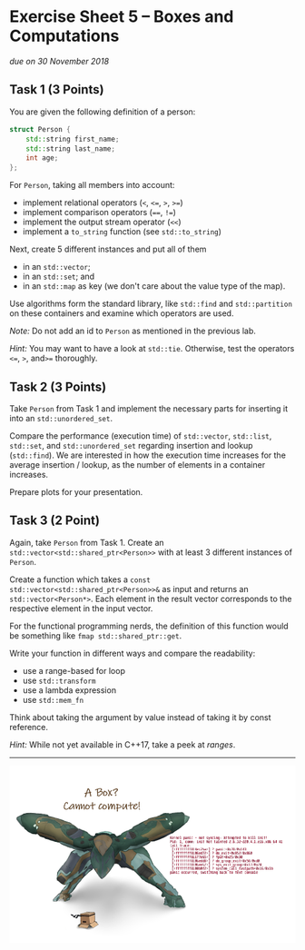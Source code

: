 # Exercise Sheet 5 – Boxes and Computations

*due on 30 November 2018*

## Task 1 (3 Points)

You are given the following definition of a person:

```cpp
struct Person {
    std::string first_name;
    std::string last_name;
    int age;
};
```

For `Person`, taking all members into account:

- implement relational operators (`<`, `<=`, `>`, `>=`)
- implement comparison operators (`==`, `!=`)
- implement the output stream operator (`<<`)
- implement a `to_string` function (see `std::to_string`)

Next, create 5 different instances and put all of them
- in an `std::vector`;
- in an `std::set`; and
- in an `std::map` as key (we don't care about the value type of the map).

Use algorithms form the standard library, like `std::find` and `std::partition` on these containers and examine which operators are used.

*Note:* Do not add an id to `Person` as mentioned in the previous lab.

*Hint:* You may want to have a look at `std::tie`.
Otherwise, test the operators `<=`, `>`, and`>=` thoroughly.

## Task 2 (3 Points)

Take `Person` from Task 1 and implement the necessary parts for inserting it into an `std::unordered_set`.

Compare the performance (execution time) of `std::vector`, `std::list`, `std::set`, and `std::unordered_set` regarding insertion and lookup (`std::find`).
We are interested in how the execution time increases for the average insertion / lookup, as the number of elements in a container increases.

Prepare plots for your presentation.

## Task 3 (2 Point)

Again, take `Person` from Task 1.
Create an `std::vector<std::shared_ptr<Person>>` with at least 3 different instances of `Person`.

Create a function which takes a `const std::vector<std::shared_ptr<Person>>&` as input and returns an `std::vector<Person*>`.
Each element in the result vector corresponds to the respective element in the input vector.

For the functional programming nerds, the definition of this function would be something like `fmap std::shared_ptr::get`.

Write your function in different ways and compare the readability:

- use a range-based for loop
- use `std::transform`
- use a lambda expression
- use `std::mem_fn`

Think about taking the argument by value instead of taking it by const reference.

*Hint:* While not yet available in C++17, take a peek at *ranges*.

- - - - - - - - - - - - - - - - - - - - - - - - - - - - - - - - - - - - - - - -

![Boxes and Computations](images/boxes_and_computations.png)
